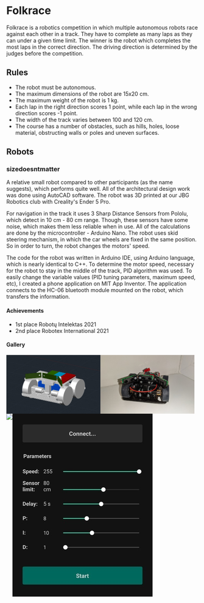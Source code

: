 # Folkrace
Folkrace is a robotics competition in which multiple autonomous robots race against each other in a track.
They have to complete as many laps as they can under a given time limit.
The winner is the robot which completes the most laps in the correct direction.
The driving direction is determined by the judges before the competition.

## Rules
- The robot must be autonomous.
- The maximum dimensions of the robot are 15x20 cm.
- The maximum weight of the robot is 1 kg.
- Each lap in the right direction scores 1 point, while each lap in the wrong direction scores -1 point.
- The width of the track varies between 100 and 120 cm.
- The course has a number of obstacles, such as hills, holes, loose material, obstructing walls or poles and uneven surfaces.

## Robots
### sizedoesntmatter
A relative small robot compared to other participants (as the name suggests), which performs quite well.
All of the architectural design work was done using AutoCAD software.
The robot was 3D printed at our JBG Robotics club with Creality's Ender 5 Pro.

For navigation in the track it uses 3 Sharp Distance Sensors from Pololu, which detect in 10 cm - 80 cm range.
Though, these sensors have some noise, which makes them less reliable when in use.
All of the calculations are done by the microcontroller - Arduino Nano.
The robot uses skid steering mechanism, in which the car wheels are fixed in the same position.
So in order to turn, the robot changes the motors' speed.

The code for the robot was written in Arduino IDE, using Arduino language, which is nearly identical to C++.
To determine the motor speed, necessary for the robot to stay in the middle of the track, PID algorithm was used.
To easily change the variable values (PID tuning parameters, maximum speed, etc), I created a phone application on MIT App Inventor.
The application connects to the HC-06 bluetooth module mounted on the robot, which transfers the information.

#### Achievements
- 1st place Robotų Intelektas 2021
- 2nd place Robotex International 2021

#### Gallery
<div style="display: flex">
  <img src="https://github.com/arminasbrazenas/folkrace/blob/master/Assets/sizedoesntmatter/pic_2.jpg" width="49%" />
  <img align="right" src="https://github.com/arminasbrazenas/folkrace/blob/master/Assets/sizedoesntmatter/pic_1.jpg" width="49%" />
</div>

<div style="display: flex">
  <img src="https://github.com/arminasbrazenas/folkrace/blob/master/Assets/sizedoesntmatter/video_1.gif" />
  <img align="right" src="https://github.com/arminasbrazenas/folkrace/blob/master/Assets/sizedoesntmatter/pic_3.jpg" />
</div>

